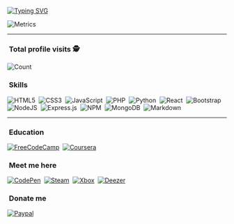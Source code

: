 
[![Typing SVG](https://readme-typing-svg.herokuapp.com?color=%SkyBlue&lines=Daniel+Melo)](https://github.com/Programador-jr)



![Metrics](https://metrics.lecoq.io/Programador-jr?template=classic&isocalendar=1&languages=1&introduction=1&people=1&lines=1&pagespeed=1&isocalendar.duration=full-year&languages.ignored=typescript&languages.limit=8&languages.sections=most-used&languages.colors=github&languages.threshold=0%25&languages.indepth=false&languages.analysis.timeout=15&languages.categories=markup%2C%20programming&languages.recent.categories=markup%2C%20programming&languages.recent.load=300&languages.recent.days=14&introduction.title=false&people.limit=24&people.size=28&people.types=followers%2C%20following&people.sponsors.custom=https%3A%2F%2Fwww.paypal.com%2Fdonate%2F%3Fhosted_button_id%3DMQZXXV7DF6QE8&people.identicons=false&people.shuffle=false&pagespeed.url=https%3A%2F%2Fportfolio.kingprogrammer.repl.co%2F&pagespeed.detailed=false&pagespeed.screenshot=false&config.timezone=America%2FRio_Branco&config.twemoji=true)

<hr>

### &nbsp;Total profile visits :detective:

![Count](https://profile-counter.glitch.me/Programador-jr/count.svg)
   
 ### &nbsp;Skills

  ![HTML5](https://img.shields.io/badge/html5-%23E34F26.svg?style=for-the-badge&logo=html5&logoColor=white)&nbsp;
  ![CSS3](https://img.shields.io/badge/css3-%231572B6.svg?style=for-the-badge&logo=css3&logoColor=white)&nbsp;
  ![JavaScript](https://img.shields.io/badge/javascript-%23FFFF00.svg?style=for-the-badge&logo=javascript&logoColor=%23000000)&nbsp;
  ![PHP](https://img.shields.io/badge/php-%23777BB4.svg?style=for-the-badge&logo=php&logoColor=white)&nbsp;
  ![Python](https://img.shields.io/badge/python-%2314354C.svg?style=for-the-badge&logo=python&logoColor=white)&nbsp;
  ![React](https://img.shields.io/badge/react-%2320232a.svg?style=for-the-badge&logo=react&logoColor=%2361DAFB)&nbsp;
  ![Bootstrap](https://img.shields.io/badge/bootstrap-%23563D7C.svg?style=for-the-badge&logo=bootstrap&logoColor=white)&nbsp;
  ![NodeJS](https://img.shields.io/badge/node.js-%2343853D.svg?style=for-the-badge&logo=node.js&logoColor=white)&nbsp;
  ![Express.js](https://img.shields.io/badge/express.js-%23404d59.svg?style=for-the-badge&logo=express&logoColor=%2361DAFB)&nbsp;
  ![NPM](https://img.shields.io/badge/NPM-%23000000.svg?style=for-the-badge&logo=npm&logoColor=white)&nbsp;
  ![MongoDB](https://img.shields.io/badge/MongoDB-%234ea94b.svg?style=for-the-badge&logo=mongodb&logoColor=white)&nbsp;
  ![Markdown](https://img.shields.io/badge/markdown-%23000000.svg?style=for-the-badge&logo=markdown&logoColor=white)&nbsp;
  
  <hr>
  
  ### &nbsp;Education
   [![FreeCodeCamp](https://img.shields.io/badge/Freecodecamp-%23123.svg?&style=for-the-badge&logo=freecodecamp&logoColor=green)](https://www.freecodecamp.org/fccd02483ea-9c3d-44e6-b7a1-ec1488c610c1)&nbsp;
  [![Coursera](https://img.shields.io/badge/Coursera-%230056D2.svg?style=for-the-badge&logo=Coursera&logoColor=white)](https://www.coursera.org/user/96d5875dadce1e70a2870f03021ce81c)&nbsp;
  
  ### &nbsp;Meet me here
  
  [![CodePen](https://img.shields.io/badge/Codepen-000000?style=for-the-badge&logo=codepen&logoColor=white)](https://codepen.io/KingKiller)&nbsp;
  [![Steam](https://img.shields.io/badge/steam-%23000000.svg?style=for-the-badge&logo=steam&logoColor=white)](https://steamcommunity.com/profiles/76561198992203179/)&nbsp;
  [![Xbox](https://img.shields.io/badge/xbox-%23107C10.svg?style=for-the-badge&logo=xbox&logoColor=white)](https://account.xbox.com/pt-br/Profile?xr=socialtwistnav)&nbsp;
  [![Deezer](https://img.shields.io/badge/Deezer-FEAA2D?style=for-the-badge&logo=deezer&logoColor=white)](https://www.deezer.com/br/profile/1115631926)
  
  ### &nbsp;Donate me
  
  [![Paypal](https://img.shields.io/badge/PayPal-00457C?style=for-the-badge&logo=paypal&logoColor=white)](https://www.paypal.com/donate/?hosted_button_id=MQZXXV7DF6QE8)
